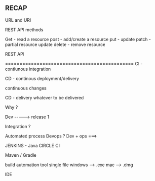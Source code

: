 ## RECAP 

URL and URI


REST API methods 

Get    - read a resource 
post   - add/create a resource
put    - update
patch  - partial resource update 
delete - remove resource 

REST API 

============================================= 
CI - contiunous integration 
 
CD  - continous deployment/delivery  


continuous changes

CD - delivery whatever to be delivered


Why ? 

Dev -----> release 1 

Integration ? 

Automated process
Devops ?  Dev + ops  ===> 


JENKINS - Java 
CIRCLE CI 


Maven / Gradle 

build automation tool 
single file 
windows --> .exe mac --> .dmg

IDE





















